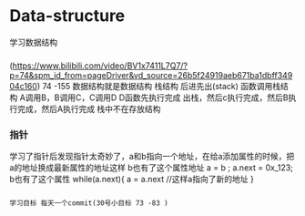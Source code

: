 # Data-structure
学习数据结构
  ###
  (https://www.bilibili.com/video/BV1x7411L7Q7/?p=74&spm_id_from=pageDriver&vd_source=26b5f24919aeb671ba1dbff34904c160) 74 -155
    数据结构就是数据结构
      栈结构 后进先出(stack)  函数调用栈结构 A调用B，B调用C，C调用D  D函数先执行完成 出栈，然后c执行完成，然后B执行完成，然后A执行完成  栈中不在存放结构  
  ### 指针
  学习了指针后发现指针太奇妙了，a和b指向一个地址，在给a添加属性的时候，把a的地址换成最新属性的地址这样 b也有了这个属性地址 
      a = b ;
      a.next = 0x_123;
      b也有了这个属性
      while(a.next){
        a = a.next
        //这样a指向了新的地址
      }
  ###
    学习目标 每天一个commit(30号小目标 73 -83 )
